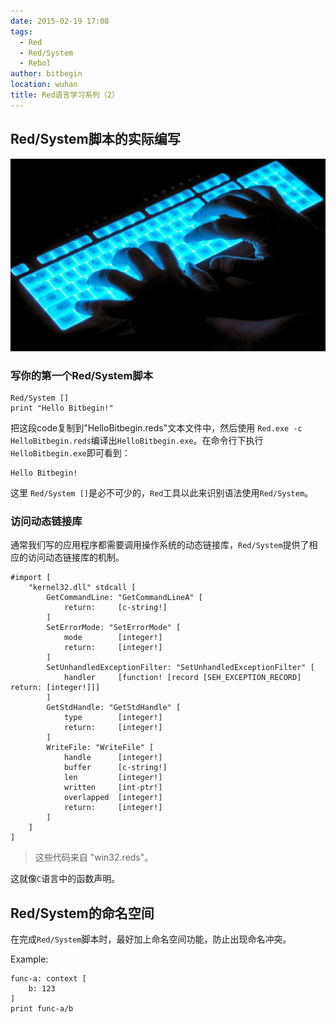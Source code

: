 ```yaml
---
date: 2015-02-19 17:08
tags: 
  - Red
  - Red/System
  - Rebol
author: bitbegin
location: wuhan
title: Red语言学习系列（2）
---
```


## Red/System脚本的实际编写

![](/2015-02-19-red-study-2/明亮的键盘.jpg)

### 写你的第一个Red/System脚本

    Red/System []
    print "Hello Bitbegin!"

把这段code复制到"HelloBitbegin.reds"文本文件中，然后使用 `Red.exe -c HelloBitbegin.reds`编译出`HelloBitbegin.exe`。在命令行下执行`HelloBitbegin.exe`即可看到：

    Hello Bitbegin!
    
这里 `Red/System []`是必不可少的，`Red`工具以此来识别语法使用`Red/System`。

### 访问动态链接库

通常我们写的应用程序都需要调用操作系统的动态链接库，`Red/System`提供了相应的访问动态链接库的机制。

	#import [
		"kernel32.dll" stdcall [
			GetCommandLine: "GetCommandLineA" [
				return:		[c-string!]
			]
			SetErrorMode: "SetErrorMode" [
				mode		[integer!]
				return:		[integer!]
			]
			SetUnhandledExceptionFilter: "SetUnhandledExceptionFilter" [
				handler 	[function! [record [SEH_EXCEPTION_RECORD] return: [integer!]]]
			]
			GetStdHandle: "GetStdHandle" [
				type		[integer!]
				return:		[integer!]
			]
			WriteFile: "WriteFile" [
				handle		[integer!]
				buffer		[c-string!]
				len			[integer!]
				written		[int-ptr!]
				overlapped	[integer!]
				return:		[integer!]
			]
		]
	]

> 这些代码来自 "win32.reds"。

这就像`C`语言中的函数声明。


## Red/System的命名空间

在完成`Red/System`脚本时，最好加上命名空间功能，防止出现命名冲突。

Example:

    func-a: context [
        b: 123    
    ]	    
    print func-a/b

<Vssue :title="$title" />
